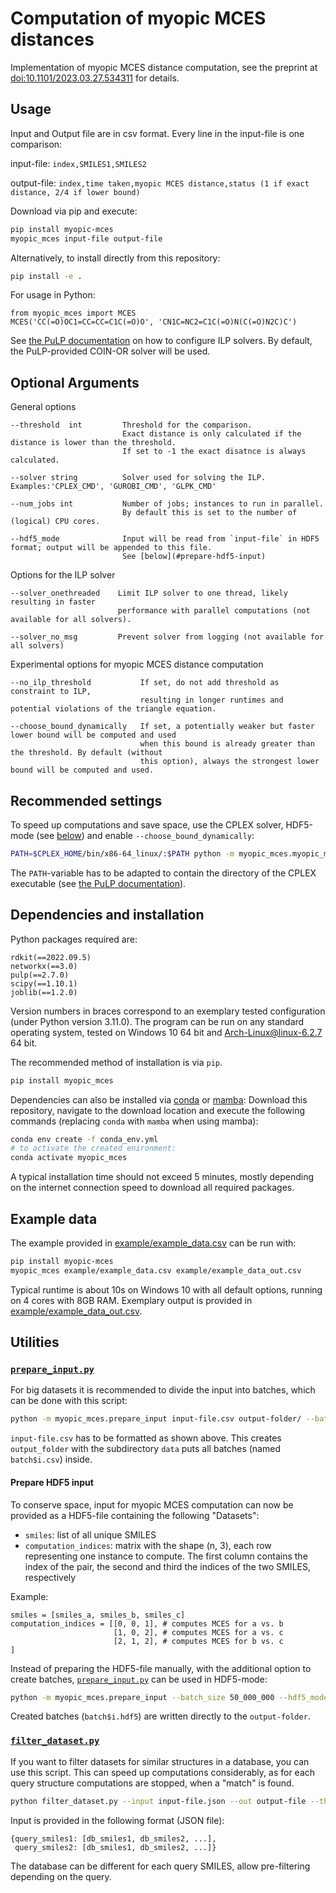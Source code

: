 # Computation of myopic MCES distances

Implementation of myopic MCES distance computation, see the preprint at [doi:10.1101/2023.03.27.534311](https://doi.org/10.1101/2023.03.27.534311) for details.

## Usage

Input and Output file are in csv format. Every line in the input-file is one comparison:

input-file: `index,SMILES1,SMILES2`

output-file: `index,time taken,myopic MCES distance,status (1 if exact distance, 2/4 if lower bound)`

Download via pip and execute:
```bash
pip install myopic-mces
myopic_mces input-file output-file
```

Alternatively, to install directly from this repository:
```bash
pip install -e .
```

For usage in Python:
```
from myopic_mces import MCES
MCES('CC(=O)OC1=CC=CC=C1C(=O)O', 'CN1C=NC2=C1C(=O)N(C(=O)N2C)C')
```

See [the PuLP documentation](https://coin-or.github.io/pulp/guides/how_to_configure_solvers.html) on how to configure ILP solvers. By default, the PuLP-provided COIN-OR solver will be used.

## Optional Arguments

General options
```
--threshold  int         Threshold for the comparison.
                         Exact distance is only calculated if the distance is lower than the threshold.
                         If set to -1 the exact disatnce is always calculated.

--solver string          Solver used for solving the ILP. Examples:'CPLEX_CMD', 'GUROBI_CMD', 'GLPK_CMD'

--num_jobs int           Number of jobs; instances to run in parallel.
                         By default this is set to the number of (logical) CPU cores.

--hdf5_mode              Input will be read from `input-file` in HDF5 format; output will be appended to this file.
                         See [below](#prepare-hdf5-input)
```

Options for the ILP solver
```
--solver_onethreaded    Limit ILP solver to one thread, likely resulting in faster
                        performance with parallel computations (not available for all solvers).

--solver_no_msg         Prevent solver from logging (not available for all solvers)

```

Experimental options for myopic MCES distance computation
```
--no_ilp_threshold           If set, do not add threshold as constraint to ILP,
                             resulting in longer runtimes and potential violations of the triangle equation.

--choose_bound_dynamically   If set, a potentially weaker but faster lower bound will be computed and used
                             when this bound is already greater than the threshold. By default (without
                             this option), always the strongest lower bound will be computed and used.
```

## Recommended settings

To speed up computations and save space, use the CPLEX solver, HDF5-mode (see [below](#prepare-hdf5-input)) and enable `--choose_bound_dynamically`:
```bash
PATH=$CPLEX_HOME/bin/x86-64_linux/:$PATH python -m myopic_mces.myopic_mces --threshold 10 --solver CPLEX_CMD --solver_onethreaded --solver_no_msg --hdf5_mode input-file.hdf5 tmpout
```

The `PATH`-variable has to be adapted to contain the directory of the CPLEX executable (see [the PuLP documentation](https://coin-or.github.io/pulp/guides/how_to_configure_solvers.html#cplex)).

## Dependencies and installation

Python packages required are:
```
rdkit(==2022.09.5)
networkx(==3.0)
pulp(==2.7.0)
scipy(==1.10.1)
joblib(==1.2.0)
```
Version numbers in braces correspond to an exemplary tested configuration (under Python version 3.11.0).
The program can be run on any standard operating system, tested on Windows 10 64 bit and Arch-Linux@linux-6.2.7 64 bit.

The recommended method of installation is via `pip`.
```bash
pip install myopic_mces
```

Dependencies can also be installed via [conda](https://docs.conda.io/en/latest/miniconda.html) or [mamba](https://github.com/mamba-org/mamba):
Download this repository, navigate to the download location and execute the following commands (replacing `conda` with `mamba` when using mamba):
```bash
conda env create -f conda_env.yml
# to activate the created enironment:
conda activate myopic_mces
```

A typical installation time should not exceed 5 minutes, mostly depending on the internet connection speed to download all required packages.

## Example data

The example provided in [example/example_data.csv](example/example_data.csv) can be run with:

```bash
pip install myopic-mces
myopic_mces example/example_data.csv example/example_data_out.csv
```

Typical runtime is about 10s on Windows 10 with all default options, running on 4 cores with 8GB RAM. Exemplary output is provided in [example/example_data_out.csv](example/example_data_out.csv).

## Utilities

### [`prepare_input.py`](src/myopic_mces/prepare_input.py)

For big datasets it is recommended to divide the input into batches, which can be done with this script:

```bash
python -m myopic_mces.prepare_input input-file.csv output-folder/ --batch_size 50_000_000
```

`input-file.csv` has to be formatted as shown above. This creates `output_folder` with the subdirectory `data` puts all batches (named `batch$i.csv`) inside.

#### Prepare HDF5 input

To conserve space, input for myopic MCES computation can now be provided as a HDF5-file containing the following "Datasets":

- `smiles`: list of all unique SMILES
- `computation_indices`: matrix with the shape (n, 3), each row representing one instance to compute. The first column contains the index of the pair, the second and third the indices of the two SMILES, respectively

Example:
```
smiles = [smiles_a, smiles_b, smiles_c]
computation_indices = [[0, 0, 1], # computes MCES for a vs. b
                       [1, 0, 2], # computes MCES for a vs. c
                       [2, 1, 2], # computes MCES for b vs. c
]
```

Instead of preparing the HDF5-file manually, with the additional option to create batches, [`prepare_input.py`](src/myopic_mces/prepare_input.py) can be used in HDF5-mode:

```bash
python -m myopic_mces.prepare_input --batch_size 50_000_000 --hdf5_mode input-smiles.txt output-folder/
```

Created batches (`batch$i.hdf5`) are written directly to the `output-folder`.

### [`filter_dataset.py`](src/myopic_mces/filter_dataset.py)

If you want to filter datasets for similar structures in a database, you can use this script. This can speed up computations considerably, as for each query structure computations are stopped, when a "match" is found.

```bash
python filter_dataset.py --input input-file.json --out output-file --threshold 10
```

Input is provided in the following format (JSON file):
```
{query_smiles1: [db_smiles1, db_smiles2, ...],
 query_smiles2: [db_smiles1, db_smiles2, ...]}
```

The database can be different for each query SMILES, allow pre-filtering depending on the query.
